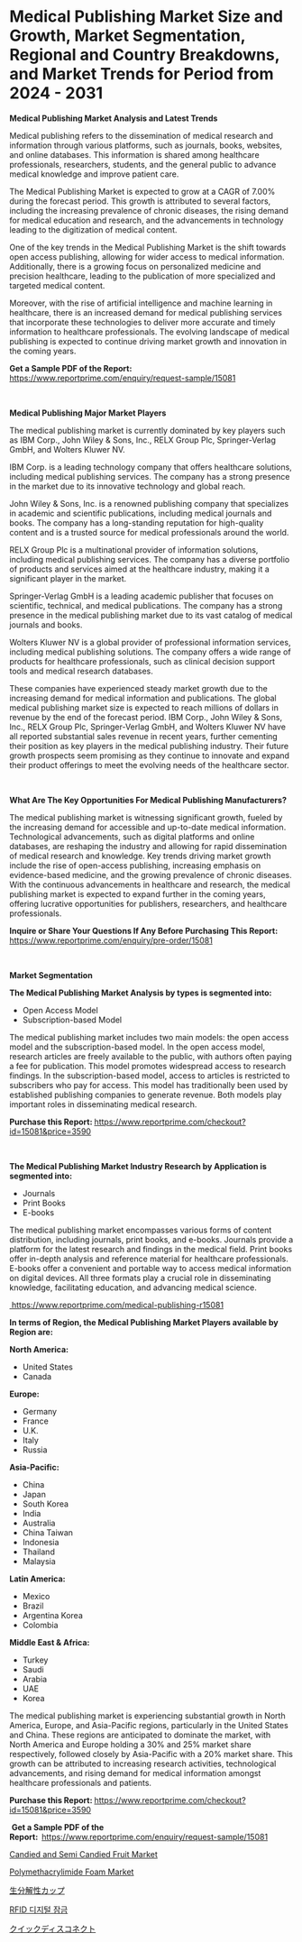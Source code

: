 <p><h1>Medical Publishing Market Size and Growth, Market Segmentation, Regional and Country Breakdowns, and Market Trends for Period from 2024 -  2031</h1></p><p><strong>Medical Publishing Market Analysis and Latest Trends</strong></p>
<p><p>Medical publishing refers to the dissemination of medical research and information through various platforms, such as journals, books, websites, and online databases. This information is shared among healthcare professionals, researchers, students, and the general public to advance medical knowledge and improve patient care.</p><p>The Medical Publishing Market is expected to grow at a CAGR of 7.00% during the forecast period. This growth is attributed to several factors, including the increasing prevalence of chronic diseases, the rising demand for medical education and research, and the advancements in technology leading to the digitization of medical content.</p><p>One of the key trends in the Medical Publishing Market is the shift towards open access publishing, allowing for wider access to medical information. Additionally, there is a growing focus on personalized medicine and precision healthcare, leading to the publication of more specialized and targeted medical content.</p><p>Moreover, with the rise of artificial intelligence and machine learning in healthcare, there is an increased demand for medical publishing services that incorporate these technologies to deliver more accurate and timely information to healthcare professionals. The evolving landscape of medical publishing is expected to continue driving market growth and innovation in the coming years.</p></p>
<p><strong>Get a Sample PDF of the Report:&nbsp;</strong> <a href="https://www.reportprime.com/enquiry/request-sample/15081">https://www.reportprime.com/enquiry/request-sample/15081</a></p>
<p>&nbsp;</p>
<p><strong>Medical Publishing Major Market Players</strong></p>
<p><p>The medical publishing market is currently dominated by key players such as IBM Corp., John Wiley & Sons, Inc., RELX Group Plc, Springer-Verlag GmbH, and Wolters Kluwer NV. </p><p>IBM Corp. is a leading technology company that offers healthcare solutions, including medical publishing services. The company has a strong presence in the market due to its innovative technology and global reach. </p><p>John Wiley & Sons, Inc. is a renowned publishing company that specializes in academic and scientific publications, including medical journals and books. The company has a long-standing reputation for high-quality content and is a trusted source for medical professionals around the world. </p><p>RELX Group Plc is a multinational provider of information solutions, including medical publishing services. The company has a diverse portfolio of products and services aimed at the healthcare industry, making it a significant player in the market.</p><p>Springer-Verlag GmbH is a leading academic publisher that focuses on scientific, technical, and medical publications. The company has a strong presence in the medical publishing market due to its vast catalog of medical journals and books.</p><p>Wolters Kluwer NV is a global provider of professional information services, including medical publishing solutions. The company offers a wide range of products for healthcare professionals, such as clinical decision support tools and medical research databases.</p><p>These companies have experienced steady market growth due to the increasing demand for medical information and publications. The global medical publishing market size is expected to reach millions of dollars in revenue by the end of the forecast period. IBM Corp., John Wiley & Sons, Inc., RELX Group Plc, Springer-Verlag GmbH, and Wolters Kluwer NV have all reported substantial sales revenue in recent years, further cementing their position as key players in the medical publishing industry. Their future growth prospects seem promising as they continue to innovate and expand their product offerings to meet the evolving needs of the healthcare sector.</p></p>
<p>&nbsp;</p>
<p><strong>What Are The Key Opportunities For Medical Publishing Manufacturers?</strong></p>
<p><p>The medical publishing market is witnessing significant growth, fueled by the increasing demand for accessible and up-to-date medical information. Technological advancements, such as digital platforms and online databases, are reshaping the industry and allowing for rapid dissemination of medical research and knowledge. Key trends driving market growth include the rise of open-access publishing, increasing emphasis on evidence-based medicine, and the growing prevalence of chronic diseases. With the continuous advancements in healthcare and research, the medical publishing market is expected to expand further in the coming years, offering lucrative opportunities for publishers, researchers, and healthcare professionals.</p></p>
<p><strong>Inquire or Share Your Questions If Any Before Purchasing This Report:</strong> <a href="https://www.reportprime.com/enquiry/pre-order/15081">https://www.reportprime.com/enquiry/pre-order/15081</a></p>
<p>&nbsp;</p>
<p><strong>Market Segmentation</strong></p>
<p><strong>The Medical Publishing Market Analysis by types is segmented into:</strong></p>
<p><ul><li>Open Access Model</li><li>Subscription-based Model</li></ul></p>
<p><p>The medical publishing market includes two main models: the open access model and the subscription-based model. In the open access model, research articles are freely available to the public, with authors often paying a fee for publication. This model promotes widespread access to research findings. In the subscription-based model, access to articles is restricted to subscribers who pay for access. This model has traditionally been used by established publishing companies to generate revenue. Both models play important roles in disseminating medical research.</p></p>
<p><strong>Purchase this Report:&nbsp;</strong><a href="https://www.reportprime.com/checkout?id=15081&price=3590">https://www.reportprime.com/checkout?id=15081&price=3590</a></p>
<p>&nbsp;</p>
<p><strong>The Medical Publishing Market Industry Research by Application is segmented into:</strong></p>
<p><ul><li>Journals</li><li>Print Books</li><li>E-books</li></ul></p>
<p><p>The medical publishing market encompasses various forms of content distribution, including journals, print books, and e-books. Journals provide a platform for the latest research and findings in the medical field. Print books offer in-depth analysis and reference material for healthcare professionals. E-books offer a convenient and portable way to access medical information on digital devices. All three formats play a crucial role in disseminating knowledge, facilitating education, and advancing medical science.</p></p>
<p><a href="https://www.reportprime.com/medical-publishing-r15081">&nbsp;https://www.reportprime.com/medical-publishing-r15081</a></p>
<p><strong>In terms of Region, the Medical Publishing Market Players available by Region are:</strong></p>
<p>
    <p> <strong> North America: </strong>
        <ul>
            <li>United States</li>
            <li>Canada</li>
        </ul>
        </p> 
    <p> <strong> Europe: </strong>
        <ul>
            <li>Germany</li>
            <li>France</li>
            <li>U.K.</li>
            <li>Italy</li>
            <li>Russia</li>
        </ul>
        </p> 
    <p> <strong> Asia-Pacific: </strong>
        <ul>
            <li>China</li>
            <li>Japan</li>
            <li>South Korea</li>
            <li>India</li>
            <li>Australia</li>
            <li>China Taiwan</li>
            <li>Indonesia</li>
            <li>Thailand</li>
            <li>Malaysia</li>
        </ul>
        </p> 
    <p> <strong> Latin America: </strong>
        <ul>
            <li>Mexico</li>
            <li>Brazil</li>
            <li>Argentina Korea</li>
            <li>Colombia</li>
        </ul>
        </p> 
    <p> <strong> Middle East & Africa: </strong>
        <ul>
            <li>Turkey</li>
            <li>Saudi</li>
            <li>Arabia</li>
            <li>UAE</li>
            <li>Korea</li>
        </ul>
    </p>
    </p>
<p><p>The medical publishing market is experiencing substantial growth in North America, Europe, and Asia-Pacific regions, particularly in the United States and China. These regions are anticipated to dominate the market, with North America and Europe holding a 30% and 25% market share respectively, followed closely by Asia-Pacific with a 20% market share. This growth can be attributed to increasing research activities, technological advancements, and rising demand for medical information amongst healthcare professionals and patients.</p></p>
<p><strong>Purchase this Report: </strong><a href="https://www.reportprime.com/checkout?id=15081&price=3590">https://www.reportprime.com/checkout?id=15081&price=3590</a></p>
<p>&nbsp;<strong>Get a Sample PDF of the Report:&nbsp;&nbsp;</strong><a href="https://www.reportprime.com/enquiry/request-sample/15081">https://www.reportprime.com/enquiry/request-sample/15081</a></p>
<p><strong></strong></p>
<p><p><a href="https://medium.com/@noelkunzei1/candied-and-semi-candied-fruit-market-furnishes-information-on-market-share-market-trends-and-8bb524cdc997">Candied and Semi Candied Fruit Market</a></p><p><a href="https://www.linkedin.com/pulse/polymethacrylimide-foam-market-insights-players-forecast-2hhce?trackingId=69sTc24GwoEH0l2WaIX8aw%3D%3D">Polymethacrylimide Foam Market</a></p><p><a href="https://medium.com/@matteills7854/%E3%83%90%E3%82%A4%E3%82%AA%E3%83%87%E3%82%B0%E3%83%A9%E3%83%80%E3%83%96%E3%83%AB%E3%82%AB%E3%83%83%E3%83%97%E3%81%AE%E5%B8%82%E5%A0%B4%E3%82%B7%E3%82%A7%E3%82%A2%E3%81%AE%E9%80%B2%E5%8C%96%E3%81%A8%E5%B8%82%E5%A0%B4%E6%88%90%E9%95%B7%E3%83%88%E3%83%AC%E3%83%B3%E3%83%892024%E5%B9%B4%E3%81%8B%E3%82%892031%E5%B9%B4-095e01ee970f">生分解性カップ</a></p><p><a href="https://medium.com/@carolynurton5656/rfid-%EB%94%94%EC%A7%80%ED%84%B8-%EC%9E%A0%EA%B8%88%EC%9E%A5%EC%B9%98-%EC%8B%9C%EC%9E%A5-%EB%B6%84%EC%84%9D-%EA%B8%80%EB%A1%9C%EB%B2%8C-%EC%82%B0%EC%97%85-%EC%A0%84%EB%A7%9D-%EB%B0%8F-%EC%98%88%EC%B8%A1-2024%EB%85%84%EB%B6%80%ED%84%B0-2031%EB%85%84-052892ea5672">RFID 디지털 잠금</a></p><p><a href="https://medium.com/@eduardoramez/%E3%82%AF%E3%82%A4%E3%83%83%E3%82%AF%E3%83%87%E3%82%A3%E3%82%B9%E3%82%B3%E3%83%8D%E3%82%AF%E3%83%88%E5%B8%82%E5%A0%B4-%E5%B8%82%E5%A0%B4cagr-%E5%B8%82%E5%A0%B4%E3%83%88%E3%83%AC%E3%83%B3%E3%83%89-%E3%81%8A%E3%82%88%E3%81%B3%E6%88%90%E9%95%B7%E6%88%A6%E7%95%A5%E3%81%AB%E9%96%A2%E3%81%99%E3%82%8B%E6%B4%9E%E5%AF%9F-7a69ba389bef">クイックディスコネクト</a></p></p>